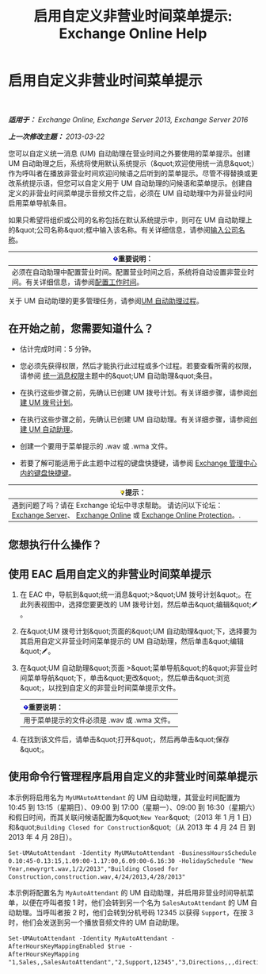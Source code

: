 ﻿---
title: '启用自定义非营业时间菜单提示: Exchange Online Help'
TOCTitle: 启用自定义非营业时间菜单提示
ms:assetid: 094c50b2-072b-4929-aaf8-f7db5b19e9b6
ms:mtpsurl: https://technet.microsoft.com/zh-cn/library/Bb266919(v=EXCHG.150)
ms:contentKeyID: 50556520
ms.date: 05/23/2018
mtps_version: v=EXCHG.150
ms.translationtype: MT
---

# 启用自定义非营业时间菜单提示

 

_**适用于：** Exchange Online, Exchange Server 2013, Exchange Server 2016_

_**上一次修改主题：** 2013-03-22_

您可以自定义统一消息 (UM) 自动助理在营业时间之外要使用的菜单提示。创建 UM 自动助理之后，系统将使用默认系统提示（\&quot;欢迎使用统一消息\&quot;）作为呼叫者在播放非营业时间欢迎问候语之后听到的菜单提示。尽管不得替换或更改系统提示语，但您可以自定义用于 UM 自动助理的问候语和菜单提示。创建自定义的非营业时间菜单提示音频文件之后，必须在 UM 自动助理中为非营业时间启用菜单导航条目。

如果只希望将组织或公司的名称包括在默认系统提示中，则可在 UM 自动助理上的\&quot;公司名称\&quot;框中输入该名称。有关详细信息，请参阅[输入公司名称](enter-a-business-name-exchange-2013-help.md)。

<table>
<thead>
<tr class="header">
<th><img src="images/Bb124558.important(EXCHG.150).gif" title="重要说明" alt="重要说明" />重要说明：</th>
</tr>
</thead>
<tbody>
<tr class="odd">
<td>必须在自动助理中配置营业时间。配置营业时间之后，系统将自动设置非营业时间。有关详细信息，请参阅<a href="configure-business-hours-exchange-2013-help.md">配置工作时间</a>。</td>
</tr>
</tbody>
</table>


关于 UM 自动助理的更多管理任务，请参阅[UM 自动助理过程](um-auto-attendant-procedures-exchange-2013-help.md)。

## 在开始之前，您需要知道什么？

  - 估计完成时间：5 分钟。

  - 您必须先获得权限，然后才能执行此过程或多个过程。若要查看所需的权限，请参阅 [统一消息权限](unified-messaging-permissions-exchange-2013-help.md)主题中的\&quot;UM 自动助理\&quot;条目。

  - 在执行这些步骤之前，先确认已创建 UM 拨号计划。有关详细步骤，请参阅[创建 UM 拨号计划](create-a-um-dial-plan-exchange-2013-help.md)。

  - 在执行这些步骤之前，先确认已创建 UM 自动助理。有关详细步骤，请参阅[创建 UM 自动助理](create-a-um-auto-attendant-exchange-2013-help.md)。

  - 创建一个要用于菜单提示的 .wav 或 .wma 文件。

  - 若要了解可能适用于此主题中过程的键盘快捷键，请参阅 [Exchange 管理中心内的键盘快捷键](keyboard-shortcuts-in-the-exchange-admin-center-exchange-online-protection-help.md)。

<table>
<thead>
<tr class="header">
<th><img src="images/Bb124558.tip(EXCHG.150).gif" title="提示" alt="提示" />提示：</th>
</tr>
</thead>
<tbody>
<tr class="odd">
<td>遇到问题了吗？请在 Exchange 论坛中寻求帮助。 请访问以下论坛：<a href="https://go.microsoft.com/fwlink/p/?linkid=60612">Exchange Server</a>、 <a href="https://go.microsoft.com/fwlink/p/?linkid=267542">Exchange Online</a> 或 <a href="https://go.microsoft.com/fwlink/p/?linkid=285351">Exchange Online Protection</a>。.</td>
</tr>
</tbody>
</table>


## 您想执行什么操作？

## 使用 EAC 启用自定义的非营业时间菜单提示

1.  在 EAC 中，导航到\&quot;统一消息\&quot;\>\&quot;UM 拨号计划\&quot;。在此列表视图中，选择您要更改的 UM 拨号计划，然后单击\&quot;编辑\&quot;![编辑图标](images/Bb124582.6f53ccb2-1f13-4c02-bea0-30690e6ea71d(EXCHG.150).gif "编辑图标")。

2.  在\&quot;UM 拨号计划\&quot;页面的\&quot;UM 自动助理\&quot;下，选择要为其启用自定义非营业时间菜单提示的 UM 自动助理，然后单击\&quot;编辑\&quot;![编辑图标](images/Bb124582.6f53ccb2-1f13-4c02-bea0-30690e6ea71d(EXCHG.150).gif "编辑图标")。

3.  在\&quot;UM 自动助理\&quot;页面 \>\&quot;菜单导航\&quot;的\&quot;非营业时间菜单导航\&quot;下，单击\&quot;更改\&quot;，然后单击\&quot;浏览\&quot;，以找到自定义的非营业时间菜单提示文件。
    
    <table>
    <thead>
    <tr class="header">
    <th><img src="images/Bb124558.important(EXCHG.150).gif" title="重要说明" alt="重要说明" />重要说明：</th>
    </tr>
    </thead>
    <tbody>
    <tr class="odd">
    <td>用于菜单提示的文件必须是 .wav 或 .wma 文件。</td>
    </tr>
    </tbody>
    </table>


4.  在找到该文件后，请单击\&quot;打开\&quot;，然后再单击\&quot;保存\&quot;。

## 使用命令行管理程序启用自定义的非营业时间菜单提示

本示例将启用名为 `MyUMAutoAttendant` 的 UM 自动助理，其营业时间配置为 10:45 到 13:15（星期日）、09:00 到 17:00（星期一）、09:00 到 16:30（星期六）和假日时间，而其关联问候语配置为\&quot;`New Year`\&quot;（2013 年 1 月 1 日）和\&quot;`Building Closed for Construction`\&quot;（从 2013 年 4 月 24 日 到 2013 年 4 月 28日）。

    Set-UMAutoAttendant -Identity MyUMAutoAttendant -BusinessHoursSchedule 0.10:45-0.13:15,1.09:00-1.17:00,6.09:00-6.16:30 -HolidaySchedule "New Year,newyrgrt.wav,1/2/2013","Building Closed for Construction,construction.wav,4/24/2013,4/28/2013"

本示例将配置名为 `MyAutoAttendant` 的 UM 自动助理，并启用非营业时间导航菜单，以便在呼叫者按 1 时，他们会转到另一个名为 `SalesAutoAttendant` 的 UM 自动助理。当呼叫者按 2 时，他们会转到分机号码 12345 以获得 `Support`，在按 3 时，他们会发送到另一个播放音频文件的 UM 自动助理。

    Set-UMAutoAttendant -Identity MyAutoAttendant - 
    AfterHoursKeyMappingEnabled $true -
    AfterHoursKeyMapping "1,Sales,,SalesAutoAttendant","2,Support,12345","3,Directions,,,directions.wav"

